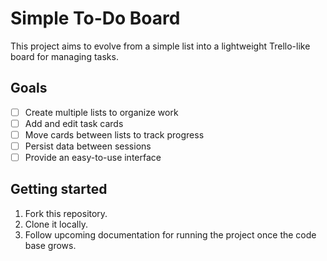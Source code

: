 # Simple To-Do Board

This project aims to evolve from a simple list into a lightweight Trello-like board for managing tasks.

## Goals

- [ ] Create multiple lists to organize work
- [ ] Add and edit task cards
- [ ] Move cards between lists to track progress
- [ ] Persist data between sessions
- [ ] Provide an easy-to-use interface

## Getting started

1. Fork this repository.
2. Clone it locally.
3. Follow upcoming documentation for running the project once the code base grows.


